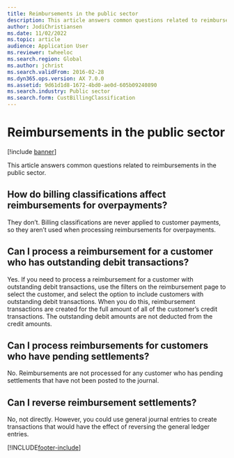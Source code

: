 ```yaml
---
title: Reimbursements in the public sector
description: This article answers common questions related to reimbursements in the public sector.
author: JodiChristiansen
ms.date: 11/02/2022
ms.topic: article
audience: Application User
ms.reviewer: twheeloc
ms.search.region: Global
ms.author: jchrist
ms.search.validFrom: 2016-02-28
ms.dyn365.ops.version: AX 7.0.0
ms.assetid: 9d61d1d8-1672-4bd0-ae0d-605b09240890
ms.search.industry: Public sector
ms.search.form: CustBillingClassification
---
```


# Reimbursements in the public sector

[!include [banner](../includes/banner.md)]

This article answers common questions related to reimbursements in the public sector. 

## How do billing classifications affect reimbursements for overpayments?
They don’t. Billing classifications are never applied to customer payments, so they aren’t used when processing reimbursements for overpayments.

## Can I process a reimbursement for a customer who has outstanding debit transactions?
Yes. If you need to process a reimbursement for a customer with outstanding debit transactions, use the filters on the reimbursement page to select the customer, and select the option to include customers with outstanding debit transactions. When you do this, reimbursement transactions are created for the full amount of all of the customer’s credit transactions. The outstanding debit amounts are not deducted from the credit amounts.

## Can I process reimbursements for customers who have pending settlements?
No. Reimbursements are not processed for any customer who has pending settlements that have not been posted to the journal.

## Can I reverse reimbursement settlements?
No, not directly. However, you could use general journal entries to create transactions that would have the effect of reversing the general ledger entries.







[!INCLUDE[footer-include](../../includes/footer-banner.md)]
